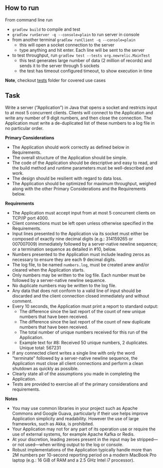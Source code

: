 ## How to run

From command line run

- `gradlew build` to compile and test
- `gradlew runServer -q --console=plain` to run server in console
- from another terminal `gradlew runClient -q --console=plain`
    - this will open a socket connection to the server
    - type anything and hit enter. Each line will be sent to the server
- to test throughput, run `gradlew test --tests org.newrelic.MainTest`
    - this test generates large number of data (2 million of records) and sends it to the server through 5 sockets
    - the test has timeout configured timeout, to show execution in time

**Note**, checkout [tests](src/test/java/org/newrelic) folder for covered use cases

## Task
Write a server (“Application”) in Java that opens a socket and restricts input to at most 5 concurrent clients. Clients will connect to the Application and write any number of 9 digit numbers, and then close the connection. The Application must write a de-duplicated list of these numbers to a log file in no particular order.

**Primary Considerations**
- The Application should work correctly as defined below in Requirements.
- The overall structure of the Application should be simple.
- The code of the Application should be descriptive and easy to read, and the build method and runtime parameters must be well-described and work.
- The design should be resilient with regard to data loss.
- The Application should be optimized for maximum throughput, weighed along with the other Primary Considerations and the Requirements below.

**Requirements**
- The Application must accept input from at most 5 concurrent clients on TCP/IP port 4000.
- Client connections must be left open unless otherwise specified in the Requirements.
- Input lines presented to the Application via its socket must either be composed of exactly nine decimal digits (e.g.: 314159265 or 007007009) immediately followed by a server-native newline sequence; or a termination sequence as detailed in #10, below.
- Numbers presented to the Application must include leading zeros as necessary to ensure they are each 9 decimal digits.
- The log file, to be named `numbers.log`, must be created anew and/or cleared when the Application starts.
- Only numbers may be written to the log file. Each number must be followed by a server-native newline sequence.
- No duplicate numbers may be written to the log file.
- Any data that does not conform to a valid line of input should be discarded and the client connection closed immediately and without comment.
- Every 10 seconds, the Application must print a report to standard output:
    - The difference since the last report of the count of new unique numbers that have been received.
    - The difference since the last report of the count of new duplicate numbers that have been received.
    - The total number of unique numbers received for this run of the Application.
    - Example text for #8: Received 50 unique numbers, 2 duplicates. Unique total: 567231
- If any connected client writes a single line with only the word "terminate" followed by a server-native newline sequence, the Application must close all client connections and perform a clean shutdown as quickly as possible.
- Clearly state all of the assumptions you made in completing the Application.
- Tests are provided to exercise all of the primary considerations and requirements.

**Notes**
- You may use common libraries in your project such as Apache Commons and Google Guava, particularly if their use helps improve Application simplicity and readability. However the use of large frameworks, such as Akka, is prohibited.
- Your Application may not for any part of its operation use or require the use of external systems, for example Apache Kafka or Redis.
- At your discretion, leading zeroes present in the input may be stripped—or not used—when writing output to the log or console.
- Robust implementations of the Application typically handle more than 2M numbers per 10-second reporting period on a modern MacBook Pro laptop (e.g.: 16 GiB of RAM and a 2.5 GHz Intel i7 processor).
